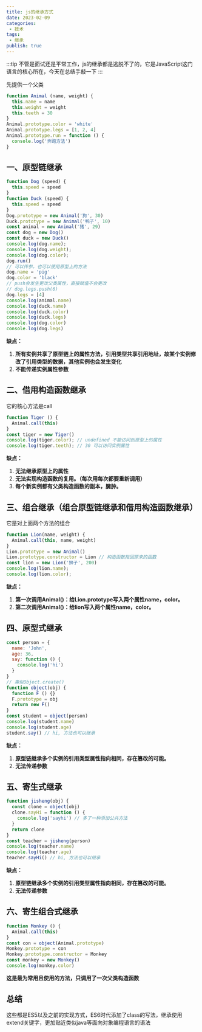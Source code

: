```yaml
---
title: js的继承方式
date: 2023-02-09
categories:
 - 技术
tags:
 - 继承
publish: true
---
```

:::tip
不管是面试还是平常工作，js的继承都是逃脱不了的，它是JavaScript这门语言的核心所在，今天在总结手敲一下
:::
<!-- more -->
先提供一个父类
```javascript
function Animal (name, weight) {
  this.name = name
  this.weight = weight
  this.teeth = 30
}
Animal.prototype.color = 'white'
Animal.prototype.legs = [1, 2, 4]
Animal.prototype.run = function () {
  console.log('奔跑方法')
}
```
## 一、原型链继承
```javascript
function Dog (speed) {
  this.speed = speed
}
function Duck (speed) {
  this.speed = speed
}
Dog.prototype = new Animal('狗', 30)
Duck.prototype = new Animal('鸭子', 10)
const animal = new Animal('猪', 29)
const dog = new Dog()
const duck = new Duck()
console.log(dog.name);
console.log(dog.weight);
console.log(dog.color);
dog.run()
// 可以传参，也可以使用原型上的方法
dog.name = 'pig'
dog.color = 'black'
// push会发生更改父类属性，直接赋值不会更改
// dog.legs.push(6)
dog.legs = [4]
console.log(animal.name)
console.log(duck.name)
console.log(duck.color)
console.log(duck.legs)
console.log(dog.color)
console.log(dog.legs)
```


**缺点：**

1. **所有实例共享了原型链上的属性方法，引用类型共享引用地址，故某个实例修改了引用类型的数据，其他实例也会发生变化**
2. **不能传递实例属性参数**
## 二、借用构造函数继承
它的核心方法是call
```javascript
function Tiger () {
  Animal.call(this)
}
const tiger = new Tiger()
console.log(tiger.color); // undefined 不能访问到原型上的属性
console.log(tiger.teeth); // 30 可以访问实例属性
```

**缺点：**

1. **无法继承原型上的属性**
2. **无法实现构造函数的复用。（每次用每次都要重新调用）**
3. **每个新实例都有父类构造函数的副本，臃肿。**
## 三、组合继承（组合原型链继承和借用构造函数继承）
它是对上面两个方法的组合
```javascript
function Lion(name, weight) {
  Animal.call(this, name, weight)
}
Lion.prototype = new Animal()
Lion.prototype.constructor = Lion // 构造函数指回原来的函数
const lion = new Lion('狮子', 200)
console.log(lion.name);
console.log(lion.color);
```

**缺点：**

1. **第一次调用Animal()：给Lion.prototype写入两个属性name，color。**
2. **第二次调用Animal()：给lion写入两个属性name，color。**
## 四、原型式继承
```javascript
const person = {
  name: 'John',
  age: 36,
  say: function () {
    console.log('hi')
  }
}
// 类似Object.create()
function object(obj) {
  function F () {}
  F.prototype = obj
  return new F()
}
const student = object(person)
console.log(student.name)
console.log(student.age)
student.say() // hi, 方法也可以继承
```

**缺点：**

1. **原型链继承多个实例的引用类型属性指向相同，存在篡改的可能。**
2. **无法传递参数**
## 五、寄生式继承
```javascript
function jisheng(obj) {
  const clone = object(obj)
  clone.sayHi = function () {
    console.log('sayhi') // 多了一种添加公共方法
  }
  return clone
}
const teacher = jisheng(person)
console.log(teacher.name)
console.log(teacher.age)
teacher.sayHi() // hi, 方法也可以继承
```

**缺点：**

1. **原型链继承多个实例的引用类型属性指向相同，存在篡改的可能。**
2. **无法传递参数**
## 六、寄生组合式继承
```javascript
function Monkey () {
  Animal.call(this)
}
const con = object(Animal.prototype)
Monkey.prototype = con
Monkey.prototype.constructor = Monkey
const monkey = new Monkey()
console.log(monkey.color)
```

**这是最为常用且使用的方法，只调用了一次父类构造函数**
## 总结
这些都是ES5以及之前的实现方式，ES6时代添加了class的写法，继承使用extend关键字，更加贴近类似java等面向对象编程语言的语法

